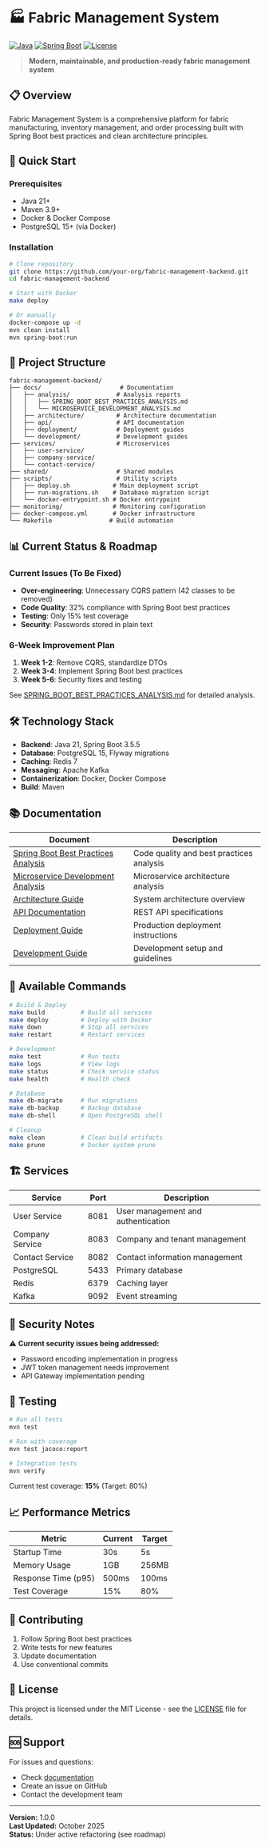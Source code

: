 # 🏭 Fabric Management System

[![Java](https://img.shields.io/badge/Java-21-orange.svg)](https://openjdk.java.net/projects/jdk/21/)
[![Spring Boot](https://img.shields.io/badge/Spring%20Boot-3.5.5-brightgreen.svg)](https://spring.io/projects/spring-boot)
[![License](https://img.shields.io/badge/License-MIT-yellow.svg)](LICENSE)

> **Modern, maintainable, and production-ready fabric management system**

## 📋 Overview

Fabric Management System is a comprehensive platform for fabric manufacturing, inventory management, and order processing built with Spring Boot best practices and clean architecture principles.

## 🚀 Quick Start

### Prerequisites

- Java 21+
- Maven 3.9+
- Docker & Docker Compose
- PostgreSQL 15+ (via Docker)

### Installation

```bash
# Clone repository
git clone https://github.com/your-org/fabric-management-backend.git
cd fabric-management-backend

# Start with Docker
make deploy

# Or manually
docker-compose up -d
mvn clean install
mvn spring-boot:run
```

## 📁 Project Structure

```
fabric-management-backend/
├── docs/                      # Documentation
│   ├── analysis/             # Analysis reports
│   │   ├── SPRING_BOOT_BEST_PRACTICES_ANALYSIS.md
│   │   └── MICROSERVICE_DEVELOPMENT_ANALYSIS.md
│   ├── architecture/         # Architecture documentation
│   ├── api/                  # API documentation
│   ├── deployment/           # Deployment guides
│   └── development/          # Development guides
├── services/                 # Microservices
│   ├── user-service/
│   ├── company-service/
│   └── contact-service/
├── shared/                   # Shared modules
├── scripts/                  # Utility scripts
│   ├── deploy.sh            # Main deployment script
│   ├── run-migrations.sh    # Database migration script
│   └── docker-entrypoint.sh # Docker entrypoint
├── monitoring/              # Monitoring configuration
├── docker-compose.yml       # Docker infrastructure
└── Makefile                # Build automation
```

## 📊 Current Status & Roadmap

### Current Issues (To Be Fixed)

- **Over-engineering**: Unnecessary CQRS pattern (42 classes to be removed)
- **Code Quality**: 32% compliance with Spring Boot best practices
- **Testing**: Only 15% test coverage
- **Security**: Passwords stored in plain text

### 6-Week Improvement Plan

1. **Week 1-2**: Remove CQRS, standardize DTOs
2. **Week 3-4**: Implement Spring Boot best practices
3. **Week 5-6**: Security fixes and testing

See [SPRING_BOOT_BEST_PRACTICES_ANALYSIS.md](docs/analysis/SPRING_BOOT_BEST_PRACTICES_ANALYSIS.md) for detailed analysis.

## 🛠️ Technology Stack

- **Backend**: Java 21, Spring Boot 3.5.5
- **Database**: PostgreSQL 15, Flyway migrations
- **Caching**: Redis 7
- **Messaging**: Apache Kafka
- **Containerization**: Docker, Docker Compose
- **Build**: Maven

## 📚 Documentation

| Document                                                                                    | Description                              |
| ------------------------------------------------------------------------------------------- | ---------------------------------------- |
| [Spring Boot Best Practices Analysis](docs/analysis/SPRING_BOOT_BEST_PRACTICES_ANALYSIS.md) | Code quality and best practices analysis |
| [Microservice Development Analysis](docs/analysis/MICROSERVICE_DEVELOPMENT_ANALYSIS.md)     | Microservice architecture analysis       |
| [Architecture Guide](docs/architecture/README.md)                                           | System architecture overview             |
| [API Documentation](docs/api/README.md)                                                     | REST API specifications                  |
| [Deployment Guide](docs/deployment/README.md)                                               | Production deployment instructions       |
| [Development Guide](docs/development/README.md)                                             | Development setup and guidelines         |

## 🔧 Available Commands

```bash
# Build & Deploy
make build          # Build all services
make deploy         # Deploy with Docker
make down           # Stop all services
make restart        # Restart services

# Development
make test           # Run tests
make logs           # View logs
make status         # Check service status
make health         # Health check

# Database
make db-migrate     # Run migrations
make db-backup      # Backup database
make db-shell       # Open PostgreSQL shell

# Cleanup
make clean          # Clean build artifacts
make prune          # Docker system prune
```

## 🏗️ Services

| Service         | Port | Description                        |
| --------------- | ---- | ---------------------------------- |
| User Service    | 8081 | User management and authentication |
| Company Service | 8083 | Company and tenant management      |
| Contact Service | 8082 | Contact information management     |
| PostgreSQL      | 5433 | Primary database                   |
| Redis           | 6379 | Caching layer                      |
| Kafka           | 9092 | Event streaming                    |

## 🔐 Security Notes

⚠️ **Current security issues being addressed:**

- Password encoding implementation in progress
- JWT token management needs improvement
- API Gateway implementation pending

## 🧪 Testing

```bash
# Run all tests
mvn test

# Run with coverage
mvn test jacoco:report

# Integration tests
mvn verify
```

Current test coverage: **15%** (Target: 80%)

## 📈 Performance Metrics

| Metric              | Current | Target |
| ------------------- | ------- | ------ |
| Startup Time        | 30s     | 5s     |
| Memory Usage        | 1GB     | 256MB  |
| Response Time (p95) | 500ms   | 100ms  |
| Test Coverage       | 15%     | 80%    |

## 🤝 Contributing

1. Follow Spring Boot best practices
2. Write tests for new features
3. Update documentation
4. Use conventional commits

## 📝 License

This project is licensed under the MIT License - see the [LICENSE](LICENSE) file for details.

## 🆘 Support

For issues and questions:

- Check [documentation](docs/)
- Create an issue on GitHub
- Contact the development team

---

**Version:** 1.0.0  
**Last Updated:** October 2025  
**Status:** Under active refactoring (see roadmap)
